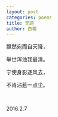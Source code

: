 ```yaml
---
layout: post
categories: poems
title: 无题
author: 白楊
---
```


飘然宛而自天降，

举世浑浊我最清。

宁使身影逐风去，

不肯沾惹一点尘。

&nbsp;

2016.2.7


